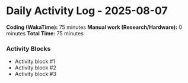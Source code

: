 # Daily Activity Log - 2025-08-07

**Coding (WakaTime):** 75 minutes
**Manual work (Research/Hardware):** 0 minutes
**Total Time:** 75 minutes

### Activity Blocks
- Activity block #1
- Activity block #2
- Activity block #3
